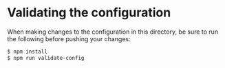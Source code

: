 # Validating the configuration

When making changes to the configuration in this directory, be sure to run the
following before pushing your changes:

```sh
$ npm install
$ npm run validate-config
```
